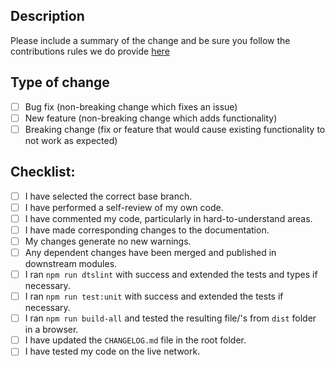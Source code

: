 ## Description

Please include a summary of the change and be sure you follow the contributions rules we do provide [here](./CONTRIBUTIONS.md)

<!--- 
Optional if an issue is fixed:
Fixes #(issue)
-->

## Type of change

<!--- Please delete options that are not relevant. -->

- [ ] Bug fix (non-breaking change which fixes an issue)
- [ ] New feature (non-breaking change which adds functionality)
- [ ] Breaking change (fix or feature that would cause existing functionality to not work as expected)

## Checklist:

- [ ] I have selected the correct base branch.
- [ ] I have performed a self-review of my own code.
- [ ] I have commented my code, particularly in hard-to-understand areas.
- [ ] I have made corresponding changes to the documentation.
- [ ] My changes generate no new warnings.
- [ ] Any dependent changes have been merged and published in downstream modules.
- [ ] I ran ```npm run dtslint``` with success and extended the tests and types if necessary.
- [ ] I ran ```npm run test:unit``` with success and extended the tests if necessary.
- [ ] I ran ```npm run build-all``` and tested the resulting file/'s from  ```dist``` folder in a browser.
- [ ] I have updated the ``CHANGELOG.md`` file in the root folder.
- [ ] I have tested my code on the live network.
